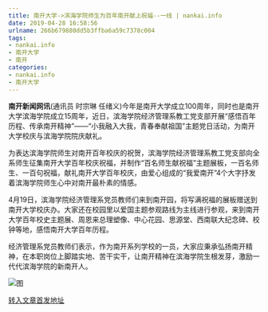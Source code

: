 ```yaml
---
title: 南开大学->滨海学院师生为百年南开献上祝福--一线 | nankai.info
date: 2019-04-28 16:58:56
urlname: 266b679880dd5b3ffba6a59c7378c004
tags: 
- nankai.info
- 南开大学
- 南开
categories:
- nankai.info
- 南开大学
---
```


**南开新闻网讯**(通讯员 时宗琳 任绪义)今年是南开大学成立100周年，同时也是南开大学滨海学院成立15周年，近日，滨海学院经济管理系教工党支部开展“感悟百年历程、传承南开精神”——“小我融入大我，青春奉献祖国”主题党日活动，为南开大学校庆与滨海学院院庆献礼。

为表达滨海学院师生对南开百年校庆的祝贺，滨海学院经济管理系教工党支部向全系师生征集南开大学百年校庆祝福，并制作“百名师生献祝福”主题展板，一百名师生、一百句祝福，献礼南开大学百年校庆，由爱心组成的“我爱南开”4个大字抒发着滨海学院师生心中对南开最朴素的情感。

4月19日，滨海学院经济管理系党员教师们来到南开园，将写满祝福的展板赠送到南开大学校庆办。大家还在校园里以爱国主题参观路线为主线进行参观，来到南开大学百年校史主题展、周恩来总理塑像、中心花园、思源堂、西南联大纪念碑、校钟等地，感悟南开大学百年历程。

经济管理系党员教师们表示，作为南开系列学校的一员，大家应秉承弘扬南开精神，在本职岗位上脚踏实地、苦干实干，让南开精神在滨海学院生根发芽，激励一代代滨海学院的新南开人。

![图](http://news.nankai.edu.cn/pic/0/00/35/08/350845_211951.jpg)

[转入文章首发地址](http://news.nankai.edu.cn/zhxw/system/2019/04/24/000446955.shtml)